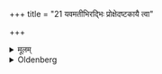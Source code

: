 +++
title = "21 यवमतीभिरद्भिः प्रोक्षेदष्टकायै त्वा"

+++

<details><summary>मूलम्</summary>

यवमतीभिरद्भिः प्रोक्षेदष्टकायै त्वा जुष्टां प्रोक्षामीति २१
</details>

<details><summary>Oldenberg</summary>

21. Let him sprinkle (the cow) with water in which barley is, with (the words), 'Agreeable to the Aṣṭakā I sprinkle thee.'
</details>
